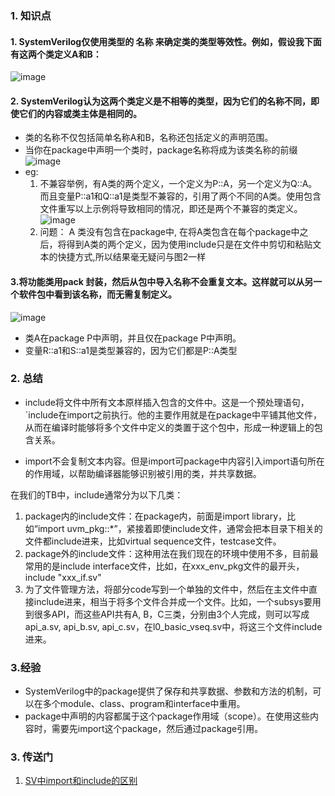 ### 1. 知识点
#### 1. SystemVerilog仅使用类型的   名称   来确定类的类型等效性。例如，假设我下面有这两个类定义A和B：
   ![image](https://github.com/bulaqi/IC-DV.github.io/assets/55919713/ac294ee9-fc40-4f46-a16c-8d8238519b98)

#### 2. SystemVerilog认为这两个类定义是不相等的类型，因为它们的名称不同，即使它们的内容或类主体是相同的。
- 类的名称不仅包括简单名称A和B，名称还包括定义的声明范围。
- 当你在package中声明一个类时，package名称将成为该类名称的前缀 <br />
     ![image](https://github.com/bulaqi/IC-DV.github.io/assets/55919713/ec2a2ed7-dd00-41f8-b643-ab0ced7a3628)
- eg:
     1. 不兼容举例，有A类的两个定义，一个定义为P::A，另一个定义为Q::A。而且变量P::a1和Q::a1是类型不兼容的，引用了两个不同的A类。使用包含文件重写以上示例将导致相同的情况，即还是两个不兼容的类定义。 <br />
     ![image](https://github.com/bulaqi/IC-DV.github.io/assets/55919713/6d422653-30c9-48cc-a7dc-41d5c843d7ac) <br>
     2. 问题： A 类没有包含在package中, 在将A类包含在每个package中之后，将得到A类的两个定义，因为使用include只是在文件中剪切和粘贴文本的快捷方式,所以结果毫无疑问与图2一样

#### 3.将功能类用pack 封装，然后从包中导入名称不会重复文本。这样就可以从另一个软件包中看到该名称，而无需复制定义。
![image](https://github.com/bulaqi/IC-DV.github.io/assets/55919713/56a6947c-57b5-4839-81f6-2c8129b04325)
- 类A在package P中声明，并且仅在package P中声明。
- 变量R::a1和S::a1是类型兼容的，因为它们都是P::A类型

### 2. 总结
- include将文件中所有文本原样插入包含的文件中。这是一个预处理语句，`include在import之前执行。他的主要作用就是在package中平铺其他文件，从而在编译时能够将多个文件中定义的类置于这个包中，形成一种逻辑上的包含关系。

- import不会复制文本内容。但是import可package中内容引入import语句所在的作用域，以帮助编译器能够识别被引用的类，并共享数据。
    
在我们的TB中，include通常分为以下几类：

1. package内的include文件：在package内，前面是import library，比如“import uvm_pkg::*”，紧接着即使include文件，通常会把本目录下相关的文件都include进来，比如virtual sequence文件，testcase文件。
2. package外的include文件：这种用法在我们现在的环境中使用不多，目前最常用的是include interface文件，比如，在xxx_env_pkg文件的最开头，include "xxx_if.sv"
3. 为了文件管理方法，将部分code写到一个单独的文件中，然后在主文件中直接include进来，相当于将多个文件合并成一个文件。比如，一个subsys要用到很多API，而这些API共有A, B，C三类，分别由3个人完成，则可以写成api_a.sv, api_b.sv, api_c.sv，在l0_basic_vseq.sv中，将这三个文件include进来。

### 3.经验
- SystemVerilog中的package提供了保存和共享数据、参数和方法的机制，可以在多个module、class、program和interface中重用。
- package中声明的内容都属于这个package作用域（scope）。在使用这些内容时，需要先import这个package，然后通过package引用。

### 3. 传送门
1.  [SV中import和include的区别](https://blog.csdn.net/Andy_ICer/article/details/115679314)
